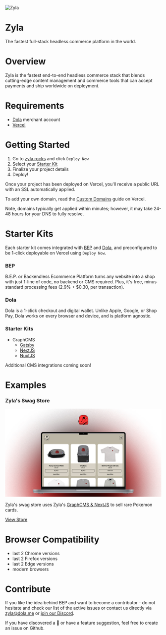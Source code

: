 ![Zyla](zyla.jpg)

# Zyla

The fastest full-stack headless commerce platform in the world.

# Overview

Zyla is the fastest end-to-end headless commerce stack that blends cutting-edge content management and commerce tools that can accept payments and ship worldwide on deployment.

# Requirements

* [Dola](https://dola.me) merchant account 
* [Vercel](https://vercel.com)

# Getting Started

1. Go to [zyla.rocks](https://zyla.rocks) and click `Deploy Now`
2. Select your [Starter Kit](#starter-kits)
3. Finalize your project details
4. Deploy!

Once your project has been deployed on Vercel, you'll receive a public URL with an SSL automatically applied.

To add your own domain, read the [Custom Domains](https://vercel.com/docs/custom-domains) guide on Vercel.

Note, domains typically get applied within minutes; however, it may take 24-48 hours for your DNS to fully resolve.

# Starter Kits

Each starter kit comes integrated with [BEP](https://bep.life) and [Dola](https://dola.me), and preconfigured to be 1-click deployable on Vercel using `Deploy Now`.

### BEP

B.E.P. or Backendless Ecommerce Platform turns any website into a shop with just 1-line of code, no backend or CMS required. Plus, it's free, minus standard processing fees (2.9% + $0.30, per transaction).

### Dola

Dola is a 1-click checkout and digital wallet. Unlike Apple, Google, or Shop Pay, Dola works on every browser and device, and is platform agnostic.

### Starter Kits

* GraphCMS
    * [Gatsby](https://github.com/dolapay/bep-examples/tree/main/with-graphcms-gatsby)
    * [NextJS](https://github.com/dolapay/bep-examples/tree/main/with-graphcms-next)
    * [NuxtJS](https://github.com/dolapay/bep-examples/tree/main/with-nuxt-graphcms)

Additional CMS integrations coming soon!

# Examples

### Zyla's Swag Store

![Zyla](assets/zyla.jpg)

Zyla's swag store uses Zyla's [GraphCMS & NextJS](https://github.com/dolapay/bep-examples/tree/main/with-graphcms-next) to sell rare Pokemon cards.

[View Store](https://swag.zyla.rocks/)

# Browser Compatibility

- last 2 Chrome versions
- last 2 Firefox versions
- last 2 Edge versions
- modern browsers

# Contribute

If you like the idea behind BEP and want to become a contributor - do not hesitate and check our list of the active issues or contact us directly via zyla@dola.me or [join our Discord](https://discord.gg/9ZbKMHa).

If you have discovered a :ant: or have a feature suggestion, feel free to create an issue on Github.
